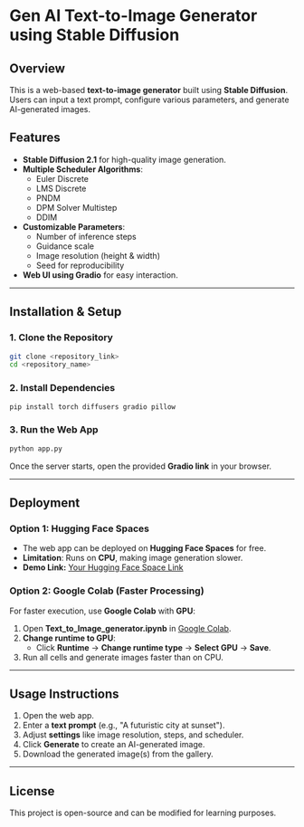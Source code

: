 # **Gen AI Text-to-Image Generator using Stable Diffusion**  

## **Overview**  
This is a web-based **text-to-image generator** built using **Stable Diffusion**. Users can input a text prompt, configure various parameters, and generate AI-generated images.  

## **Features**  
- **Stable Diffusion 2.1** for high-quality image generation.  
- **Multiple Scheduler Algorithms**:  
  - Euler Discrete  
  - LMS Discrete  
  - PNDM  
  - DPM Solver Multistep  
  - DDIM  
- **Customizable Parameters**:  
  - Number of inference steps  
  - Guidance scale  
  - Image resolution (height & width)  
  - Seed for reproducibility  
- **Web UI using Gradio** for easy interaction.  

---

## **Installation & Setup**  

### **1. Clone the Repository**  
```bash
git clone <repository_link>
cd <repository_name>
```

### **2. Install Dependencies**  
```bash
pip install torch diffusers gradio pillow
```

### **3. Run the Web App**  
```bash
python app.py
```

Once the server starts, open the provided **Gradio link** in your browser.  

---

## **Deployment**  

### **Option 1: Hugging Face Spaces**  
- The web app can be deployed on **Hugging Face Spaces** for free.  
- **Limitation**: Runs on **CPU**, making image generation slower.  
- **Demo Link:** [Your Hugging Face Space Link](https://huggingface.co/spaces/madavilavkesh/text2image_stable_diffusion) 

### **Option 2: Google Colab (Faster Processing)**  
For faster execution, use **Google Colab** with **GPU**:  
1. Open **Text_to_Image_generator.ipynb** in [Google Colab](https://colab.research.google.com/).  
2. **Change runtime to GPU**:  
   - Click **Runtime** → **Change runtime type** → **Select GPU** → **Save**.  
3. Run all cells and generate images faster than on CPU.  

---

## **Usage Instructions**  
1. Open the web app.  
2. Enter a **text prompt** (e.g., "A futuristic city at sunset").  
3. Adjust **settings** like image resolution, steps, and scheduler.  
4. Click **Generate** to create an AI-generated image.  
5. Download the generated image(s) from the gallery.  

---

## **License**  
This project is open-source and can be modified for learning purposes.  

